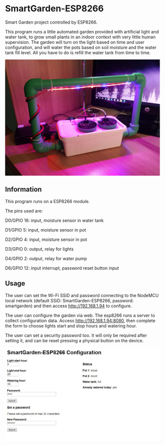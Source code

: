 # SmartGarden-ESP8266
Smart Garden project controlled by ESP8266.

This program runs a little automated garden provided with artificial light and water tank, to grow small plants in an indoor context with very little human supervision. The garden will turn on the light based on time and user configuration, and will water the pots based on soil moisture and the water tank fill level. All you have to do is refill the water tank from time to time.

<img src="images/picture1.jpg" alt="SmartGarden-ESP8266" width="800" /> 

## Information

This program runs on a ESP8266 module. 

The pins used are:

D0/GPIO 16: input, moisture sensor in water tank

D1/GPIO 5:  input, moisture sensor in pot

D2/GPIO 4:  input, moisture sensor in pot

D3/GPIO 0: output, relay for lights

D4/GPIO 2: output, relay for water pump

D6/GPIO 12: input interrupt, password reset button input

## Usage

The user can set the Wi-Fi SSiD and password connecting to the NodeMCU local network (default SSiD: SmartGarden-ESP8266, password: smartgarden) and then access http://192.168.1.94 to configure.

The user can configure the garden via web. The esp8266 runs a server to collect configuration data.
Access http://192.168.1.94:8080, then complete the form to choose lights start and stop hours and watering hour.

The user can set a security password too. It will only be required after setting it, and can be reset pressing a physical button on the device.

<img src="images/smartgarden.JPG" alt="SmartGarden-ESP8266 Configuration Page" width="800" /> 
